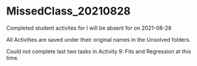 # MissedClass_20210828
Completed student activites for I will be absent for on 2021-08-28

All Activities are saved under their original names in the Unsolved folders.

Could not complete last two tasks in Activity 9: Fits and Regression at this time.
